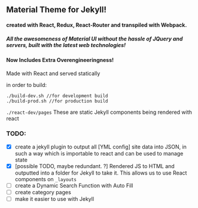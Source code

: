 ## Material Theme for Jekyll!

#### created with React, Redux, React-Router and transpiled with Webpack.

##### All the awesomeness of Material UI without the hassle of JQuery and servers, built with the latest web technologies!

#### Now Includes Extra Overengineeringness!

Made with React and served statically

in order to build:
```
./build-dev.sh //for development build
./build-prod.sh //for production build
```

`./react-dev/pages`
These are static Jekyll components being rendered with react


### TODO:
 - [x] create a jekyll plugin to output all [YML config] site data into JSON, in such a way which is importable to react and can be used to manage state
 - [x] [possible TODO, maybe redundant. ?] Rendered JS to HTML and outputted into a folder for Jekyll to take it. This allows us to use React components on `_layouts`
 - [ ] create a Dynamic Search Function with Auto Fill
 - [ ] create category pages
 - [ ] make it easier to use with Jekyll
